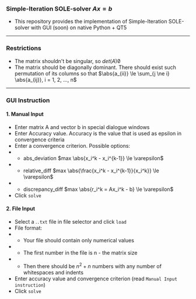 ### Simple-Iteration SOLE-solver $Ax = b$
- This repository provides the implementation of Simple-Iteration SOLE-solver with GUI (soon) on native Python + QT5 
---
### Restrictions 
- The matrix shouldn't be singular, so $det(A) \not 0$
- The matrix should be diagonally dominant. There should exist such permutation of its columns so that $\abs{a_{ii}} \le \sum_{j \ne i} \abs{a_{ij}}, i = 1, 2, ..., n$ 
---
### GUI Instruction
#### 1. Manual Input
- Enter matrix A and vector b in special dialogue windows
- Enter Accuracy value. Accuracy is the value that is used as epsilon in convergence criteria
- Enter a convergence criterion. Possible options:
- - abs_deviation $max \abs{x_i^k - x_i^{k-1}} \le \varepsilon$
- - relative_diff $max \abs{\frac{x_i^k - x_i^{k-1}}{x_i^k}} \le \varepsilon$
- - discrepancy_diff $max \abs{r_i^k = Ax_i^k - b} \le \varepsilon$
- Click `solve`
#### 2. File Input
- Select a .`.txt` file in file selector and click `load`
- File format:
- - Your file should contain only numerical values 
- - The first number in the file is n - the matrix size
- - Then there should be $n^2 + n$ numbers with any number of whitespaces and indents
- Enter accuracy value and convergence criterion (read `Manual Input instruction`)
- Click `solve`